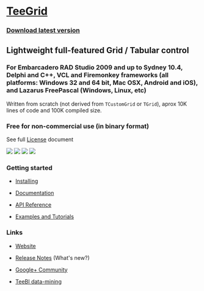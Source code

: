 # [TeeGrid](https://www.steema.com/product/gridvcl)

### [Download latest version](https://www.steema.com/downloads/gridvcl)
## Lightweight full-featured Grid / Tabular control

### For Embarcadero RAD Studio 2009 and up to Sydney 10.4, Delphi and C++, VCL and Firemonkey frameworks (all platforms: Windows 32 and 64 bit, Mac OSX, Android and iOS), and Lazarus FreePascal (Windows, Linux, etc)

Written from scratch (not derived from `TCustomGrid` or `TGrid`), aprox 10K lines of code and 100K compiled size.

### Free for non-commercial use (in binary format)

See full [License](https://github.com/Steema/TeeGrid/blob/master/docs/license.txt) document


[![](https://raw.github.com/Steema/TeeGrid/master/docs/img/small/TeeGrid_FMX.png)](https://raw.github.com/Steema/TeeGrid/master/docs/img/TeeGrid_FMX.png)
[![](https://raw.github.com/Steema/TeeGrid/master/docs/img/small/TeeGrid_VCL.png)](https://raw.github.com/Steema/TeeGrid/master/docs/img/TeeGrid_VCL.png)
[![](https://raw.github.com/Steema/TeeGrid/master/docs/img/small/TeeGrid_Lazarus.png)](https://raw.github.com/Steema/TeeGrid/master/docs/img/TeeGrid_Lazarus.png)
[![](https://raw.github.com/Steema/TeeGrid/master/docs/img/small/TeeGrid_Hierarchical.png)](https://raw.github.com/Steema/TeeGrid/master/docs/img/TeeGrid_Hierarchical.png)

### Getting started

- [Installing](https://github.com/Steema/TeeGrid/wiki/2.-Installation)

- [Documentation](https://github.com/Steema/TeeGrid/wiki)

- [API Reference](http://www.teechart.net/docs/teegrid/vclfmx/lib/index.htm)

- [Examples and Tutorials](https://github.com/Steema/TeeGrid/tree/master/demos)

### Links

- [Website](https://www.steema.com/product/gridvcl)

- [Release Notes](https://www.steema.com/version_info/gridvcl) (What's new?)

- [Google+ Community](https://plus.google.com/u/0/communities/117324086536146457211)

- [TeeBI data-mining](https://www.steema.com/product/teebi)
